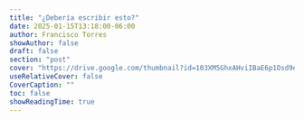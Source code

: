 ```yaml
---
title: "¿Debería escribir esto?"
date: 2025-01-15T13:18:00-06:00
author: Francisco Torres
showAuthor: false
draft: false
section: "post"
cover: "https://drive.google.com/thumbnail?id=103XM5GhxAHviIBaE6p1Osd9eD5cP4FSl&sz=w1920-h1080"
useRelativeCover: false
CoverCaption: ""
toc: false
showReadingTime: true
---
```


